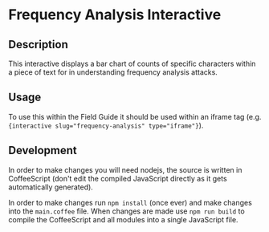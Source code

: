# Frequency Analysis Interactive

## Description

This interactive displays a bar chart of counts of specific characters within a piece of text for in understanding frequency analysis attacks.

## Usage

To use this within the Field Guide it should be used within an iframe tag (e.g. `{interactive slug="frequency-analysis" type="iframe"}`).

## Development

In order to make changes you will need nodejs, the source is written in CoffeeScript (don't edit the compiled JavaScript directly as it gets automatically generated).

In order to make changes run `npm install` (once ever) and make changes into the `main.coffee` file. When changes are made use `npm run build` to compile the CoffeeScript and all modules into a single JavaScript file.
